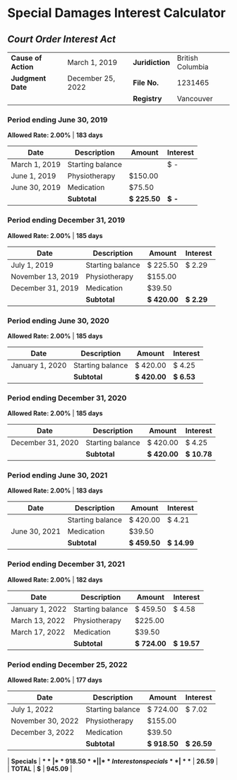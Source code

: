 # Special Damages Interest Calculator

## _Court Order Interest Act_

<table><tbody><tr><td><strong>Cause of Action</strong></td><td>March 1, 2019</td><td><strong>Juridiction</strong></td><td>British Columbia</td></tr><tr><td><strong>Judgment Date</strong></td><td>December 25, 2022</td><td><strong>File No.</strong></td><td>1231465</td></tr><tr><td>&nbsp;</td><td>&nbsp;</td><td><strong>Registry</strong></td><td>Vancouver</td></tr></tbody></table>

### Period ending June 30, 2019

**Allowed Rate: 2.00%** | **183 days**

| Date | Description | Amount | Interest |
| --- | --- | --- | --- |
| March 1, 2019 | Starting balance |   | $ - |
| June 1, 2019 | Physiotherapy | $150.00 |   |
| June 30, 2019 | Medication | $75.50 |   |
|   | **Subtotal** | **$ 225.50** | **$ -** |

### Period ending December 31, 2019

**Allowed Rate: 2.00%** | **185 days**

| Date | Description | Amount | Interest |
| --- | --- | --- | --- |
| July 1, 2019 | Starting balance | $ 225.50 | $ 2.29 |
| November 13, 2019 | Physiotherapy | $155.00 |   |
| December 31, 2019 | Medication | $39.50 |   |
|   | **Subtotal** | **$ 420.00** | **$ 2.29** |

### Period ending June 30, 2020

**Allowed Rate: 2.00%** | **185 days**

| Date | Description | Amount | Interest |
| --- | --- | --- | --- |
| January 1, 2020 | Starting balance | $ 420.00 | $ 4.25 |
|   | **Subtotal** | **$ 420.00** | **$ 6.53** |

### Period ending December 31, 2020

**Allowed Rate: 2.00%** | **185 days**

| Date | Description | Amount | Interest |
| --- | --- | --- | --- |
| December 31, 2020 | Starting balance | $ 420.00 | $ 4.25 |
|   | **Subtotal** | **$ 420.00** | **$ 10.78** |

### Period ending June 30, 2021

**Allowed Rate: 2.00%** | **183 days**

| Date | Description | Amount | Interest |
| --- | --- | --- | --- |
|   | Starting balance | $ 420.00 | $ 4.21 |
| June 30, 2021 | Medication | $39.50 |   |
|   | **Subtotal** | **$ 459.50** | **$ 14.99** |

### Period ending December 31, 2021

**Allowed Rate: 2.00%** | **182 days**

| Date | Description | Amount | Interest |
| --- | --- | --- | --- |
| January 1, 2022 | Starting balance | $ 459.50 | $ 4.58 |
| March 13, 2022 | Physiotherapy | $225.00 |   |
| March 17, 2022 | Medication | $39.50 |   |
|   | **Subtotal** | **$ 724.00** | **$ 19.57** |

### Period ending December 25, 2022

**Allowed Rate: 2.00%** | **177 days**

| Date | Description | Amount | Interest |
| --- | --- | --- | --- |
| July 1, 2022 | Starting balance | $ 724.00 | $ 7.02 |
| November 30, 2022 | Physiotherapy | $155.00 |   |
| December 3, 2022 | Medication | $39.50 |   |
|   | **Subtotal** | **$ 918.50** | **$ 26.59** |

| **Specials** | **$** | **918.50** |  
| **Interest on specials** | **$** | **26.59** |  
| **TOTAL** | **$** | **945.09** |